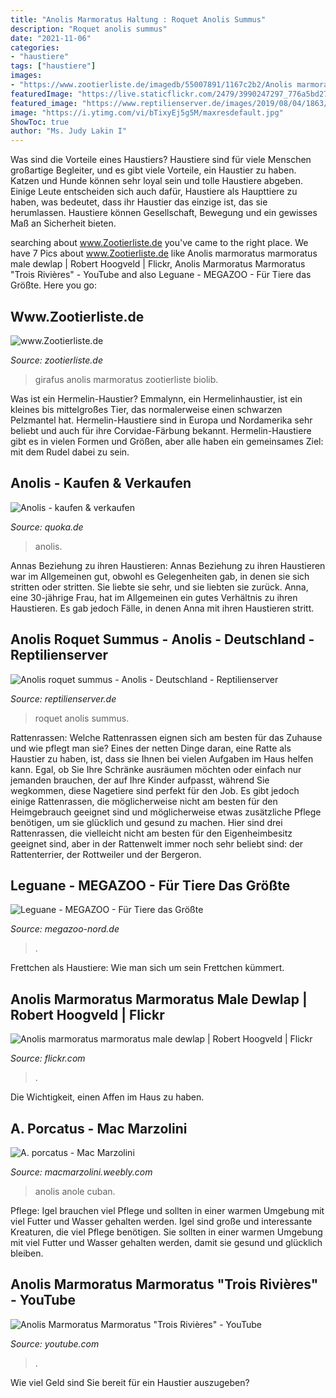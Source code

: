 ```yaml
---
title: "Anolis Marmoratus Haltung : Roquet Anolis Summus"
description: "Roquet anolis summus"
date: "2021-11-06"
categories:
- "haustiere"
tags: ["haustiere"]
images:
- "https://www.zootierliste.de/imagedb/55007891/1167c2b2/Anolis marmoratus girafus.JPG"
featuredImage: "https://live.staticflickr.com/2479/3990247297_776a5bd277_b.jpg"
featured_image: "https://www.reptilienserver.de/images/2019/08/04/1863/anolis-roquet-summus_2.jpg?v=1569506172"
image: "https://i.ytimg.com/vi/bTixyEj5g5M/maxresdefault.jpg"
ShowToc: true
author: "Ms. Judy Lakin I"
---
```



Was sind die Vorteile eines Haustiers?
Haustiere sind für viele Menschen großartige Begleiter, und es gibt viele Vorteile, ein Haustier zu haben. Katzen und Hunde können sehr loyal sein und tolle Haustiere abgeben. Einige Leute entscheiden sich auch dafür, Haustiere als Haupttiere zu haben, was bedeutet, dass ihr Haustier das einzige ist, das sie herumlassen. Haustiere können Gesellschaft, Bewegung und ein gewisses Maß an Sicherheit bieten.

	

		
searching about www.Zootierliste.de you've came to the right place. We have 7 Pics about www.Zootierliste.de like Anolis marmoratus marmoratus male dewlap | Robert Hoogveld | Flickr, Anolis Marmoratus Marmoratus &quot;Trois Rivières&quot; - YouTube and also Leguane - MEGAZOO - Für Tiere das Größte. Here you go:
		
    
## Www.Zootierliste.de

<img loading=lazy src="https://www.zootierliste.de/imagedb/55007891/1167c2b2/Anolis marmoratus girafus.JPG" onerror="this.onerror=null;this.src='https://tse3.mm.bing.net/th?id=OIP.JRr0hNqah_Z3rM8XuRMMMgAAAA&amp;pid=15.1';" alt="www.Zootierliste.de">

_Source: zootierliste.de_

>girafus anolis marmoratus zootierliste biolib. 

	

Was ist ein Hermelin-Haustier?
Emmalynn, ein Hermelinhaustier, ist ein kleines bis mittelgroßes Tier, das normalerweise einen schwarzen Pelzmantel hat. Hermelin-Haustiere sind in Europa und Nordamerika sehr beliebt und auch für ihre Corvidae-Färbung bekannt. Hermelin-Haustiere gibt es in vielen Formen und Größen, aber alle haben ein gemeinsames Ziel: mit dem Rudel dabei zu sein.

    
## Anolis - Kaufen &amp; Verkaufen

<img loading=lazy src="https://pic0.qimage.de/55/50/73/s247735055.jpg" onerror="this.onerror=null;this.src='https://tse4.mm.bing.net/th?id=OIP.vyh5nN2rdAOr8i5O8wr-DwAAAA&amp;pid=15.1';" alt="Anolis - kaufen &amp; verkaufen">

_Source: quoka.de_

>anolis. 

	

Annas Beziehung zu ihren Haustieren: Annas Beziehung zu ihren Haustieren war im Allgemeinen gut, obwohl es Gelegenheiten gab, in denen sie sich stritten oder stritten. Sie liebte sie sehr, und sie liebten sie zurück.
Anna, eine 30-jährige Frau, hat im Allgemeinen ein gutes Verhältnis zu ihren Haustieren. Es gab jedoch Fälle, in denen Anna mit ihren Haustieren stritt.

    
## Anolis Roquet Summus - Anolis - Deutschland - Reptilienserver

<img loading=lazy src="https://www.reptilienserver.de/images/2019/08/04/1863/anolis-roquet-summus_2.jpg?v=1569506172" onerror="this.onerror=null;this.src='https://tse1.mm.bing.net/th?id=OIP.U4iEPeMkq00AHvD1Pq6LFQHaEK&amp;pid=15.1';" alt="Anolis roquet summus - Anolis - Deutschland - Reptilienserver">

_Source: reptilienserver.de_

>roquet anolis summus. 

	

Rattenrassen: Welche Rattenrassen eignen sich am besten für das Zuhause und wie pflegt man sie?
Eines der netten Dinge daran, eine Ratte als Haustier zu haben, ist, dass sie Ihnen bei vielen Aufgaben im Haus helfen kann. Egal, ob Sie Ihre Schränke ausräumen möchten oder einfach nur jemanden brauchen, der auf Ihre Kinder aufpasst, während Sie wegkommen, diese Nagetiere sind perfekt für den Job. Es gibt jedoch einige Rattenrassen, die möglicherweise nicht am besten für den Heimgebrauch geeignet sind und möglicherweise etwas zusätzliche Pflege benötigen, um sie glücklich und gesund zu machen. Hier sind drei Rattenrassen, die vielleicht nicht am besten für den Eigenheimbesitz geeignet sind, aber in der Rattenwelt immer noch sehr beliebt sind: der Rattenterrier, der Rottweiler und der Bergeron.

    
## Leguane - MEGAZOO - Für Tiere Das Größte

<img loading=lazy src="https://www.megazoo-nord.de/fileadmin/content/tiere/terraristik/martinique_anolis__anolis_roquet_summus_.png" onerror="this.onerror=null;this.src='https://tse4.mm.bing.net/th?id=OIP.JUkCxQ8VuxCHn3GEOhbV0AHaHa&amp;pid=15.1';" alt="Leguane - MEGAZOO - Für Tiere das Größte">

_Source: megazoo-nord.de_

>. 

	

Frettchen als Haustiere: Wie man sich um sein Frettchen kümmert.

    
## Anolis Marmoratus Marmoratus Male Dewlap | Robert Hoogveld | Flickr

<img loading=lazy src="https://live.staticflickr.com/2479/3990247297_776a5bd277_b.jpg" onerror="this.onerror=null;this.src='https://tse4.mm.bing.net/th?id=OIP.Jt9BE_NLmYnCGGx8YTkf4gHaKA&amp;pid=15.1';" alt="Anolis marmoratus marmoratus male dewlap | Robert Hoogveld | Flickr">

_Source: flickr.com_

>. 

	

Die Wichtigkeit, einen Affen im Haus zu haben.

    
## A. Porcatus - Mac Marzolini

<img loading=lazy src="https://macmarzolini.weebly.com/uploads/5/0/3/8/50383011/img-0151_orig.jpg" onerror="this.onerror=null;this.src='https://tse1.mm.bing.net/th?id=OIP.z6Ig_MgN1NY3jO5flGS3oAHaFj&amp;pid=15.1';" alt="A. porcatus - Mac Marzolini">

_Source: macmarzolini.weebly.com_

>anolis anole cuban. 

	

Pflege: Igel brauchen viel Pflege und sollten in einer warmen Umgebung mit viel Futter und Wasser gehalten werden.
Igel sind große und interessante Kreaturen, die viel Pflege benötigen. Sie sollten in einer warmen Umgebung mit viel Futter und Wasser gehalten werden, damit sie gesund und glücklich bleiben.

    
## Anolis Marmoratus Marmoratus &quot;Trois Rivières&quot; - YouTube

<img loading=lazy src="https://i.ytimg.com/vi/bTixyEj5g5M/maxresdefault.jpg" onerror="this.onerror=null;this.src='https://tse3.mm.bing.net/th?id=OIP.SuFY7Qn9jWY-ETWQ9DGGnAHaEK&amp;pid=15.1';" alt="Anolis Marmoratus Marmoratus &quot;Trois Rivières&quot; - YouTube">

_Source: youtube.com_

>. 

	

Wie viel Geld sind Sie bereit für ein Haustier auszugeben?

